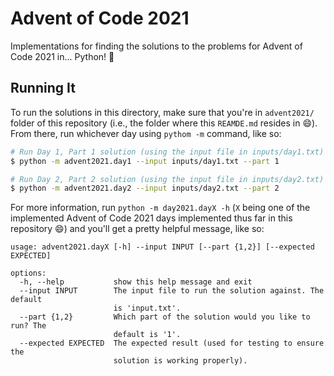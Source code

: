 # Advent of Code 2021

Implementations for finding the solutions to the problems for Advent of Code 2021 in... Python! :snake:

## Running It

To run the solutions in this directory, make sure that you're in `advent2021/` folder of this
repository (i.e., the folder where this `REAMDE.md` resides in :smile:). From there, run whichever
day using `pythom -m` command, like so:

```bash
# Run Day 1, Part 1 solution (using the input file in inputs/day1.txt)
$ python -m advent2021.day1 --input inputs/day1.txt --part 1

# Run Day 2, Part 2 solution (using the input file in inputs/day2.txt)
$ python -m advent2021.day2 --input inputs/day2.txt --part 2
```

For more information, run `python -m day2021.dayX -h` (`X` being one of the implemented Advent of
Code 2021 days implemented thus far in this repository :smile:) and you'll get a pretty helpful message,
like so:
```
usage: advent2021.dayX [-h] --input INPUT [--part {1,2}] [--expected EXPECTED]

options:
  -h, --help           show this help message and exit
  --input INPUT        The input file to run the solution against. The default
                       is 'input.txt'.
  --part {1,2}         Which part of the solution would you like to run? The
                       default is '1'.
  --expected EXPECTED  The expected result (used for testing to ensure the
                       solution is working properly).
```
